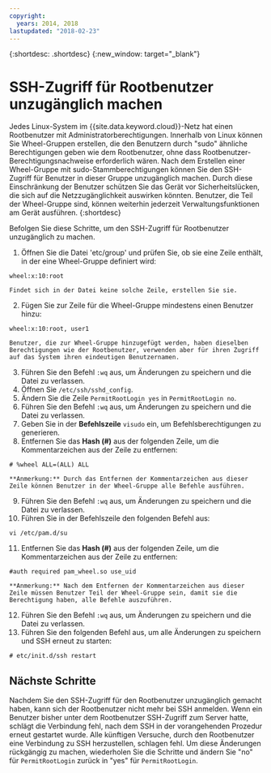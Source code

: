 ```yaml
---
copyright:
  years: 2014, 2018
lastupdated: "2018-02-23"
---
```


{:shortdesc: .shortdesc}
{:new_window: target="_blank"}

# SSH-Zugriff für Rootbenutzer unzugänglich machen

Jedes Linux-System im {{site.data.keyword.cloud}}-Netz hat einen Rootbenutzer mit Administratorberechtigungen. Innerhalb von Linux können Sie Wheel-Gruppen erstellen, die den Benutzern durch "sudo" ähnliche Berechtigungen geben wie dem Rootbenutzer, ohne dass Rootbenutzer-Berechtigungsnachweise erforderlich wären. Nach dem Erstellen einer Wheel-Gruppe mit sudo-Stammberechtigungen können Sie den SSH-Zugriff für Benutzer in dieser Gruppe unzugänglich machen. Durch diese Einschränkung der Benutzer schützen Sie das Gerät vor Sicherheitslücken, die sich auf die Netzzugänglichkeit auswirken könnten. Benutzer, die Teil der Wheel-Gruppe sind, können weiterhin jederzeit Verwaltungsfunktionen am Gerät ausführen. 
{:shortdesc}

Befolgen Sie diese Schritte, um den SSH-Zugriff für Rootbenutzer unzugänglich zu machen.

1. Öffnen Sie die Datei 'etc/group' und prüfen Sie, ob sie eine Zeile enthält, in der eine Wheel-Gruppe definiert wird:
```
wheel:x:10:root
```
  
    Findet sich in der Datei keine solche Zeile, erstellen Sie sie.

2. Fügen Sie zur Zeile für die Wheel-Gruppe mindestens einen Benutzer hinzu:
```
wheel:x:10:root, user1
```
    
    Benutzer, die zur Wheel-Gruppe hinzugefügt werden, haben dieselben Berechtigungen wie der Rootbenutzer, verwenden aber für ihren Zugriff auf das System ihren eindeutigen Benutzernamen.
3. Führen Sie den Befehl `:wq` aus, um Änderungen zu speichern und die Datei zu verlassen.
4. Öffnen Sie `/etc/ssh/sshd_config`.
5. Ändern Sie die Zeile `PermitRootLogin yes` in `PermitRootLogin no`.
6. Führen Sie den Befehl `:wq` aus, um Änderungen zu speichern und die Datei zu verlassen.
7. Geben Sie in der **Befehlszeile** `visudo` ein, um Befehlsberechtigungen zu generieren.
8. Entfernen Sie das **Hash (#)** aus der folgenden Zeile, um die Kommentarzeichen aus der Zeile zu entfernen:
```
# %wheel ALL=(ALL) ALL
```
  
    **Anmerkung:** Durch das Entfernen der Kommentarzeichen aus dieser Zeile können Benutzer in der Wheel-Gruppe alle Befehle ausführen.
    
9. Führen Sie den Befehl `:wq` aus, um Änderungen zu speichern und die Datei zu verlassen.
10. Führen Sie in der Befehlszeile den folgenden Befehl aus:
```
vi /etc/pam.d/su
```
  
11. Entfernen Sie das **Hash (#)** aus der folgenden Zeile, um die Kommentarzeichen aus der Zeile zu entfernen:
```
#auth required pam_wheel.so use_uid
```

    **Anmerkung:** Nach dem Entfernen der Kommentarzeichen aus dieser Zeile müssen Benutzer Teil der Wheel-Gruppe sein, damit sie die Berechtigung haben, alle Befehle auszuführen.
12. Führen Sie den Befehl `:wq` aus, um Änderungen zu speichern und die Datei zu verlassen.
13. Führen Sie den folgenden Befehl aus, um alle Änderungen zu speichern und SSH erneut zu starten:
```
# etc/init.d/ssh restart
```

## Nächste Schritte

Nachdem Sie den SSH-Zugriff für den Rootbenutzer unzugänglich gemacht haben, kann sich der Rootbenutzer nicht mehr bei SSH anmelden. Wenn ein Benutzer bisher unter dem Rootbenutzer SSH-Zugriff zum Server hatte, schlägt die Verbindung fehl, nach dem SSH in der vorangehenden Prozedur erneut gestartet wurde. Alle künftigen Versuche, durch den Rootbenutzer eine Verbindung zu SSH herzustellen, schlagen fehl. Um diese Änderungen rückgängig zu machen, wiederholen Sie die Schritte und ändern Sie "no" für `PermitRootLogin` zurück in "yes" für `PermitRootLogin`.
